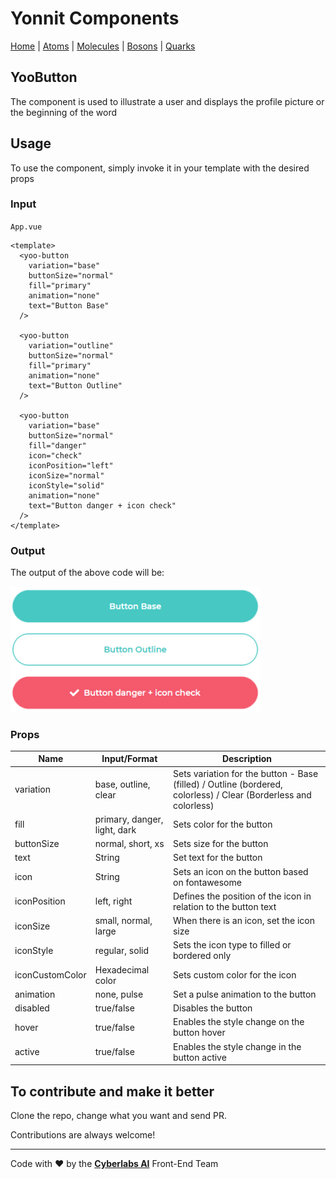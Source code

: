 # Yonnit Components

[Home](https://github.com/Yoonit-Labs/vue-yoonit-components/blob/development/README.md) | [Atoms](https://github.com/Yoonit-Labs/vue-yoonit-components/blob/development/README.md#atoms) | [Molecules](https://github.com/Yoonit-Labs/vue-yoonit-components/blob/development/README.md#molecules) | [Bosons](https://github.com/Yoonit-Labs/vue-yoonit-components/blob/development/README.md#bosons) | [Quarks](https://github.com/Yoonit-Labs/vue-yoonit-components/blob/development/README.md#quarks)

## YooButton

The component is used to illustrate a user and displays the profile picture or the beginning of the word

## Usage

To use the component, simply invoke it in your template with the desired props

### Input
`App.vue`
```vue
<template>
  <yoo-button
    variation="base"
    buttonSize="normal"
    fill="primary"
    animation="none"
    text="Button Base"
  />
  
  <yoo-button
    variation="outline"
    buttonSize="normal"
    fill="primary"
    animation="none"
    text="Button Outline"
  />
  
  <yoo-button
    variation="base"
    buttonSize="normal"
    fill="danger"
    icon="check"
    iconPosition="left"
    iconSize="normal"
    iconStyle="solid"
    animation="none"
    text="Button danger + icon check"
  />
</template>
```
### Output

The output of the above code will be:

<img src="https://github.com/Yoonit-Labs/vue-yoonit-components/blob/development/public/readme-img/button-example.png" width="400">

### Props

| Name               | Input/Format                                  | Description                                                                 |
| -                  | -                                             | -                                                                           |
| variation          | base, outline, clear                          | Sets variation for the button - Base (filled) / Outline (bordered, colorless) / Clear (Borderless and colorless)|
| fill               | primary, danger, light, dark                  | Sets color for the button                                                   |
| buttonSize         | normal, short, xs                             | Sets size for the button                                                    |
| text               | String                                        | Set text for the button                                                     |
| icon               | String                                        | Sets an icon on the button based on fontawesome                             |
| iconPosition       | left, right                                   | Defines the position of the icon in relation to the button text             |
| iconSize           | small, normal, large                          | When there is an icon, set the icon size                                    |
| iconStyle          | regular, solid                                | Sets the icon type to filled or bordered only                               |
| iconCustomColor    | Hexadecimal color                             | Sets custom color for the icon                                              |
| animation          | none, pulse                                   | Set a pulse animation to the button                                         |
| disabled           | true/false                                    | Disables the button                                                         |
| hover              | true/false                                    | Enables the style change on the button hover                                |
| active             | true/false                                    | Enables the style change in the button active                               |

## To contribute and make it better

Clone the repo, change what you want and send PR.

Contributions are always welcome!

---

Code with ❤ by the [**Cyberlabs AI**](https://cyberlabs.ai/) Front-End Team
